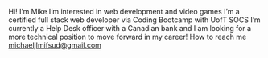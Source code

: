 Hi! I’m Mike
I’m interested in web development and video games
I’m a certified full stack web developer via Coding Bootcamp with UofT SOCS
I’m currently a Help Desk officer with a Canadian bank and I am looking for a more technical position to move forward in my career!
How to reach me michaeljlmifsud@gmail.com
